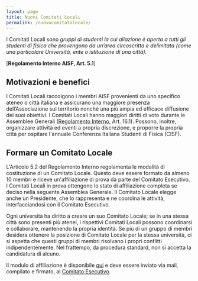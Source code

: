 ```yaml
---
layout: page
title: Nuovi Comitati Locali
permalink: /nuovocomitatolocale/
---
```


I Comitati Locali sono _gruppi di studenti la cui aliazione è aperta a tutti gli studenti di fisica che provengono da un’area circoscritta e delimitata (come una particolare Università, ente o istituzione di una città)._

[**Regolamento Interno AISF, Art. 5.1**]

 
## Motivazioni e benefici

I Comitati Locali raccolgono i membri AISF provenienti da uno specifico ateneo o città italiana e assicurano una maggiore presenza dell’Associazione sul territorio nonché una più ampia ed efficace diffusione dei suoi obiettivi. I Comitati Locali hanno maggiori diritti di voto durante le Assemblee Generali ([Regolamento Interno](/documenti/), Art. 16.1). Possono, inoltre, organizzare attività ed eventi a propria discrezione, e proporre la propria città per ospitare l'annuale Conferenza Italiana Studenti di Fisica (CISF).

 
## Formare un Comitato Locale

L'Articolo 5.2 del Regolamento Interno regolamenta le modalità di costituzione di un Comitato Locale. Questo deve essere formato da almeno 10 membri e riceve un'affiliazione di prova da parte del Comitato Esecutivo. I Comitati Locali in prova ottengono lo stato di affiliazione completa se deciso nella seguente Assemblea Generale. Il Comitato Locale elegge anche un Presidente, che lo rappresenta e ne coordina le attività, interfacciandosi con il Comitato Esecutivo.

Ogni università ha diritto a creare un suo Comitato Locale; se in una stessa città sono presenti più atenei, i rispettivi Comitati Locali possono coordinarsi e collaborare, mantenendo la propria identità. Se più di un gruppo di membri desidera ottenere la posizione di Comitato Locale per la stessa università, ci si aspetta che questi gruppi di membri risolvano i propri conflitti indipendentemente. Nel frattempo, da procedura standard, non si accetta la candidatura di alcuno.

Il modulo di affiliazione è disponibile [qui](https://drive.google.com/open?id=1lJCZE_GI67NPRVU5IwwmAznm9LK-gdro) e deve essere inviato via mail, compilato e firmato, al [Comitato Esecutivo](mailto:esecutivo&#64;&#97;&#105;&#45;&#115;&#102;&#46;&#105;&#116;).
